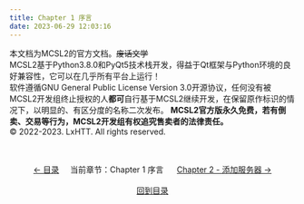 ```yaml
---
title: Chapter 1 序言
date: 2023-06-29 12:03:16
---
```

本文档为MCSL2的官方文档。~~废话文学~~  
MCSL2基于Python3.8.0和PyQt5技术栈开发，得益于Qt框架与Python环境的良好兼容性，它可以在几乎所有平台上运行！  
软件遵循GNU General Public License Version 3.0开源协议，任何没有被MCSL2开发组终止授权的人**都可**自行基于MCSL2继续开发，在保留原作标识的情况下，以明显的、有区分度的名称二次发布。
**MCSL2官方版永久免费，若有倒卖、交易等行为，MCSL2开发组有权追究售卖者的法律责任。**  
© 2022-2023. LxHTT. All rights reserved.

<div>
    <center>
        <br><br>
        <a href="/MCSL2Guide">← 目录</a>&nbsp;&nbsp;&nbsp;&nbsp;&nbsp;当前章节：Chapter 1 序言&nbsp;&nbsp;&nbsp;&nbsp;&nbsp;
        <a href="/MCSL2Guide/Chapter-2.html">Chapter 2 - 添加服务器 →</a>
        <br><br><a href="/MCSL2Guide">回到目录</a>
    </center>
</div>